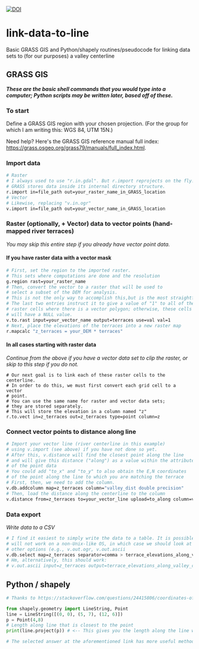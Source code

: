[![DOI](https://zenodo.org/badge/349841237.svg)](https://zenodo.org/badge/latestdoi/349841237)

# link-data-to-line
Basic GRASS GIS and Python/shapely routines/pseudocode for linking data sets to (for our purposes) a valley centerline

## GRASS GIS

***These are the basic shell commands that you would type into a computer; Python scripts may be written later, based off of these.***

### To start

Define a GRASS GIS region with your chosen projection. (For the group for which I am writing this: WGS 84, UTM 15N.)

Need help? Here's the GRASS GIS reference manual full index: https://grass.osgeo.org/grass79/manuals/full_index.html.

### Import data
```sh
# Raster
# I always used to use "r.in.gdal". But r.import reprojects on the fly!
# GRASS stores data inside its internal directory structure.
r.import in=file_path out=your_raster_name_in_GRASS_location
# Vector
# Likewise, replacing "v.in.ogr"
v.import in=file_path out=your_vector_name_in_GRASS_location
```

### Raster (optionally, + Vector) data to vector points (hand-mapped river terraces)

*You may skip this entire step if you already have vector point data.*

#### If you have raster data with a vector mask

```sh
# First, set the region to the imported raster.
# This sets where computations are done and the resolution
g.region rast=your_raster_name
# Then, convert the vector to a raster that will be used to
# select a subset of the DEM for analysis.
# This is not the only way to accomplish this,but is the most straightforward.
# The last two entries instruct it to give a value of "1" to all of the
# raster cells where there is a vector polygon; otherwise, these cells
# will have a NULL value.
v.to.rast input=your_vector_name output=terraces use=val val=1
# Next, place the elevations of the terraces into a new raster map
r.mapcalc "z_terraces = your_DEM * terraces"
```

#### In all cases starting with raster data

*Continue from the above if you have a vector data set to clip the raster, or skip to this step if you do not.*

```
# Our next goal is to link each of these raster cells to the centerline.
# In order to do this, we must first convert each grid cell to a vector
# point.
# You can use the same name for raster and vector data sets;
# they are stored separately.
# This will store the elevation in a column named "z"
r.to.vect in=z_terraces out=z_terraces type=point column=z
```

### Connect vector points to distance along line

```sh
# Import your vector line (river centerline in this example)
# using v.import (see above) if you have not done so yet.
# After this, v.distance will find the closest point along the line
# and will give this distance ("along") as a value within the attribute table
# of the point data
# You could add "to_x" and "to_y" to also obtain the E,N coordinates
# of the point along the line to which you are matching the terrace
# First, then, we need to add the column.
v.db.addcolumn map=z_terraces column="valley_dist double precision"
# Then, load the distance along the centerline to the column
v.distance from=z_terraces to=your_vector_line upload=to_along column=valley_dist
```

### Data export

*Write data to a CSV*

```sh
# I find it easiest to simply write the data to a table. It is possible that this
# will not work on a non-Unix-like OS, in which case we should look at some of the
# other options (e.g., v.out.ogr, v.out.ascii
v.db.select map=z_terraces separator=comma > terrace_elevations_along_valley_centerline.csv
# Hm, alternatively, this should work:
# v.out.ascii input=z_terraces output=terrace_elevations_along_valley_centerline.csv separator=comma format=point columns=*
```

## Python / shapely

```python
# Thanks to https://stackoverflow.com/questions/24415806/coordinates-of-the-closest-points-of-two-geometries-in-shapely

from shapely.geometry import LineString, Point
line = LineString([(0, 0), (5, 7), (12, 6)])
p = Point(4,8)
# Length along line that is closest to the point
print(line.project(p)) # <-- This gives you the length along the line where the point is located

# The selected answer at the aforementioned link has more useful methods/info
```
